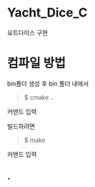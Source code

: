 # Yacht_Dice_C

요트다이스 구현

# 컴파일 방법
bin폴더 생성 후 bin 폴더 내에서 
>$ cmake ..

커맨드 입력

빌드하려면 
>$ make 

커맨드 입력

## .